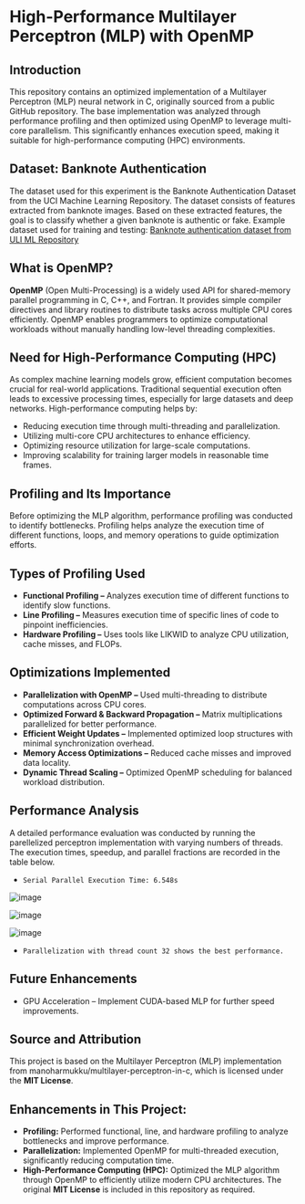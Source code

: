 # High-Performance Multilayer Perceptron (MLP) with OpenMP
## Introduction
This repository contains an optimized implementation of a Multilayer Perceptron (MLP) neural network in C, originally sourced from a public GitHub repository. The base implementation was analyzed through performance profiling and then optimized using OpenMP to leverage multi-core parallelism. This significantly enhances execution speed, making it suitable for high-performance computing (HPC) environments.

## Dataset: Banknote Authentication
The dataset used for this experiment is the Banknote Authentication Dataset from the UCI Machine Learning Repository. The dataset consists of features extracted from banknote images. Based on these extracted features, the goal is to classify whether a given banknote is authentic or fake. 
Example dataset used for training and testing: [Banknote authentication dataset from ULI ML Repository](https://archive.ics.uci.edu/ml/datasets/banknote+authentication)

## What is OpenMP?
**OpenMP** (Open Multi-Processing) is a widely used API for shared-memory parallel programming in C, C++, and Fortran. It provides simple compiler directives and library routines to distribute tasks across multiple CPU cores efficiently. OpenMP enables programmers to optimize computational workloads without manually handling low-level threading complexities.

## Need for High-Performance Computing (HPC)
As complex machine learning models grow, efficient computation becomes crucial for real-world applications. Traditional sequential execution often leads to excessive processing times, especially for large datasets and deep networks. High-performance computing helps by:

* Reducing execution time through multi-threading and parallelization.
* Utilizing multi-core CPU architectures to enhance efficiency.
* Optimizing resource utilization for large-scale computations.
* Improving scalability for training larger models in reasonable time frames.

## Profiling and Its Importance
Before optimizing the MLP algorithm, performance profiling was conducted to identify bottlenecks. Profiling helps analyze the execution time of different functions, loops, and memory operations to guide optimization efforts.

## Types of Profiling Used
* **Functional Profiling –** Analyzes execution time of different functions to identify slow functions.
* **Line Profiling –** Measures execution time of specific lines of code to pinpoint inefficiencies.
* **Hardware Profiling –** Uses tools like LIKWID to analyze CPU utilization, cache misses, and FLOPs.

## Optimizations Implemented
* **Parallelization with OpenMP –** Used multi-threading to distribute computations across CPU cores.
* **Optimized Forward & Backward Propagation –** Matrix multiplications parallelized for better performance.
* **Efficient Weight Updates –** Implemented optimized loop structures with minimal synchronization overhead.
* **Memory Access Optimizations –** Reduced cache misses and improved data locality.
* **Dynamic Thread Scaling –** Optimized OpenMP scheduling for balanced workload distribution.

## Performance Analysis
A detailed performance evaluation was conducted by running the parellelized perceptron implementation with varying numbers of threads. The execution times, speedup, and parallel fractions are recorded in the table below.
*     Serial Parallel Execution Time: 6.548s
![image](https://github.com/user-attachments/assets/92f00a29-7bb1-4016-a09c-7d9eaf1bf968)

![image](https://github.com/user-attachments/assets/681e16b7-7dd3-46e4-a810-1dba6a23e511)

![image](https://github.com/user-attachments/assets/bb6212e4-1456-4756-8321-bb1b27d6fedd)

*     Parallelization with thread count 32 shows the best performance.

## Future Enhancements
* GPU Acceleration – Implement CUDA-based MLP for further speed improvements.

## Source and Attribution
This project is based on the Multilayer Perceptron (MLP) implementation from manoharmukku/multilayer-perceptron-in-c, which is licensed under the **MIT License**.

## Enhancements in This Project:
* **Profiling:** Performed functional, line, and hardware profiling to analyze bottlenecks and improve performance.
* **Parallelization:** Implemented OpenMP for multi-threaded execution, significantly reducing computation time.
* **High-Performance Computing (HPC):** Optimized the MLP algorithm through OpenMP to efficiently utilize modern CPU architectures.
The original **MIT License** is included in this repository as required.
